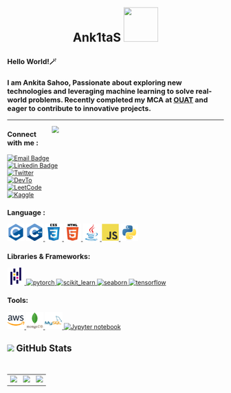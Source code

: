 <h1 align="center"> Ank1taS <img src="https://media.giphy.com/media/mGcNjsfWAjY5AEZNw6/giphy.gif" width="80" height="80"></p></h1>

### Hello World!🪄

### I am Ankita Sahoo, Passionate about exploring new technologies and leveraging machine learning to solve real-world problems. Recently completed my MCA at [OUAT](https://www.cet.edu.in/) and eager to contribute to innovative projects.

<hr>

<img align='right' src="https://i.pinimg.com/originals/66/87/45/66874540d2ea5399936f3554f727172b.gif" width="400">
  
### <h3 align="left">Connect with me :   </h3>
<p align="left">

[![Email Badge](https://img.shields.io/badge/mail-sahoosona2209%40gmail.com-a699dc?labelColor=a41e1e&logo=Gmail)](mailto:sahoosona2209@gmail.com)<br>
[![Linkedin Badge](https://img.shields.io/badge/LinkedIn-Ank1taS-a699dc?labelColor=blue&logo=LinkedIn)](https://www.linkedin.com/in/ank1tas/)
<br>
[![Twitter](https://img.shields.io/badge/X-Ank1taSahoo-a699dc?logo=Twitter)](https://x.com/Ank1taSahoo)
<br>
[![DevTo](https://img.shields.io/badge/dev.to-Ank1taS-a699dc?logo=dev.to)](https://dev.to/ank1tas)
<br>
[![LeetCode](https://img.shields.io/badge/LeetCode-Ank1taS-a699dc?labelColor=f46116&logo=LeetCode)](https://leetcode.com/u/ank1tas22sahoo/)
<br>
[![Kaggle](https://img.shields.io/badge/Kaggle-Ank1taS-a699dc?labelColor=004a76&logo=Kaggle)](https://www.kaggle.com/ank1tas)

### Language :

<a target="_blank" rel="noreferrer"> <img src="https://raw.githubusercontent.com/devicons/devicon/master/icons/c/c-original.svg" alt="c" width="40" height="40"/> </a>
<a href="" target="_blank" rel="noreferrer"> <img src="https://raw.githubusercontent.com/devicons/devicon/master/icons/cplusplus/cplusplus-original.svg" alt="cplusplus" width="40" height="40"/> </a>
<a href="" target="_blank" rel="noreferrer"> <img src="https://raw.githubusercontent.com/devicons/devicon/master/icons/css3/css3-original-wordmark.svg" alt="css3" width="40" height="40"/> </a>
<a href="" target="_blank" rel="noreferrer"> <img src="https://raw.githubusercontent.com/devicons/devicon/master/icons/html5/html5-original-wordmark.svg" alt="html5" width="40" height="40"/> </a>
<a href="" target="_blank" rel="noreferrer"> <img src="https://raw.githubusercontent.com/devicons/devicon/master/icons/java/java-original.svg" alt="java" width="40" height="40"/> </a>
<a href="" target="_blank" rel="noreferrer"> <img src="https://raw.githubusercontent.com/devicons/devicon/master/icons/javascript/javascript-original.svg" alt="javascript" width="40" height="40"/> </a>
<a href="" target="_blank" rel="noreferrer"> <img src="https://raw.githubusercontent.com/devicons/devicon/master/icons/python/python-original.svg" alt="python" width="40" height="40"/> </a>

### Libraries & Frameworks:

<a href="" target="_blank" rel="noreferrer"> <img src="https://raw.githubusercontent.com/devicons/devicon/2ae2a900d2f041da66e950e4d48052658d850630/icons/pandas/pandas-original.svg" alt="pandas" width="40" height="40"/> </a>
<a href="" target="_blank" rel="noreferrer"> <img src="https://www.vectorlogo.zone/logos/pytorch/pytorch-icon.svg" alt="pytorch" width="40" height="40"/> </a>
<a href="" target="_blank" rel="noreferrer"> <img src="https://upload.wikimedia.org/wikipedia/commons/0/05/Scikit_learn_logo_small.svg" alt="scikit_learn" width="40" height="40"/> </a>
<a href="" target="_blank" rel="noreferrer"> <img src="https://seaborn.pydata.org/_images/logo-mark-lightbg.svg" alt="seaborn" width="40" height="40"/> </a>
<a href="" target="_blank" rel="noreferrer"> <img src="https://www.vectorlogo.zone/logos/tensorflow/tensorflow-icon.svg" alt="tensorflow" width="40" height="40"/> </a>

### Tools:

<a href="" target="_blank" rel="noreferrer"> <img src="https://raw.githubusercontent.com/devicons/devicon/master/icons/amazonwebservices/amazonwebservices-original-wordmark.svg" alt="aws" width="40" height="40"/> </a>
<a href="" target="_blank" rel="noreferrer"> <img src="https://raw.githubusercontent.com/devicons/devicon/master/icons/mongodb/mongodb-original-wordmark.svg" alt="mongodb" width="40" height="40"/> </a>
<a href="" target="_blank" rel="noreferrer"> <img src="https://raw.githubusercontent.com/devicons/devicon/master/icons/mysql/mysql-original-wordmark.svg" alt="mysql" width="40" height="40"/> </a>
<a href="" target="_blank" rel="noreferrer"> <img src="https://www.vectorlogo.zone/logos/jupyter/jupyter-icon.svg" alt="Jypyter notebook" width="40" height="40"/> </a>

<h2><img src="https://media.giphy.com/media/gJnjM552Kz2uUQvJEf/giphy.gif" width="40"> <b>GitHub Stats</b></h2>

<br/>

<table>
    <td>
        <img src="https://github-readme-stats.vercel.app/api?username=Ank1taS&show_icons=true&theme=radical"/>
    </td>
    <td>
        <img src="https://github-readme-stats.vercel.app/api/top-langs?username=Ank1taS&show_icons=true&locale=en&layout=compact&theme=radical">
    </td>
    <td>
        <img src="https://github-readme-streak-stats.herokuapp.com/?user=Ank1taS&theme=radical" />
    </td>
</table>

<!-- <img src="https://github-readme-stats.vercel.app/api?username=Ank1taS&include_all_commits=true&count_private=true&show_icons=true&line_height=20&theme=blue-green"/>  -->
<!--
**Ank1taS/Ank1taS** is a ✨ _special_ ✨ repository because its `README.md` (this file) appears on your GitHub profile.

Here are some ideas to get you started:

- 🔭 I’m currently working on ...
- 🌱 I’m currently learning ...
- 👯 I’m looking to collaborate on ...
- 🤔 I’m looking for help with ...
- 💬 Ask me about ...
- 📫 How to reach me: ...
- 😄 Pronouns: ...
- ⚡ Fun fact: ...
-->
